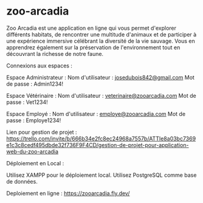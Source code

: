 # zoo-arcadia

Zoo Arcadia est une application en ligne qui vous permet d'explorer différents habitats, de rencontrer une multitude d'animaux et de participer à une expérience immersive célébrant la diversité de la vie sauvage. Vous en apprendrez également sur la préservation de l'environnement tout en découvrant la richesse de notre faune.

Connexions aux espaces :

Espace Administrateur :
Nom d'utilisateur : josedubois842@gmail.com
Mot de passe : Admin1234!

Espace Vétérinaire :
Nom d'utilisateur : veterinaire@zooarcadia.com
Mot de passe : Vet1234!

Espace Employé :
Nom d'utilisateur : employe@zooarcadia.com
Mot de passe : Employe1234!

Lien pour gestion de projet :
https://trello.com/invite/b/666b34e2fc8ec24968a7557b/ATTIe8a03bc7369e1c3c8cedf495dbde32f736F9F4CD/gestion-de-projet-pour-application-web-du-zoo-arcadia

Déploiement en Local :

Utilisez XAMPP pour le déploiement local.
Utilisez PostgreSQL comme base de données.

Deploiement en ligne :
https://zooarcadia.fly.dev/
